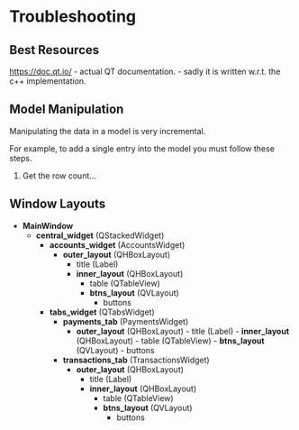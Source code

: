 # Troubleshooting
## Best Resources
https://doc.qt.io/
    - actual QT documentation.
    - sadly it is written w.r.t. the c++ implementation.

## Model Manipulation
Manipulating the data in a model is very incremental.

For example, to add a single entry into the model you must follow these steps.
1. Get the row count...


## Window Layouts
- **MainWindow**
    - **central_widget** (QStackedWidget)
        - **accounts_widget** (AccountsWidget)
            - **outer_layout** (QHBoxLayout)
                - title (Label)
                - **inner_layout** (QHBoxLayout)
                    - table (QTableView)
                    - **btns_layout** (QVLayout)
                        - buttons
        - **tabs_widget** (QTabsWidget)
            - **payments_tab** (PaymentsWidget)
                - **outer_layout** (QHBoxLayout)
                        - title (Label)
                        - **inner_layout** (QHBoxLayout)
                            - table (QTableView)
                            - **btns_layout** (QVLayout)
                                - buttons
            - **transactions_tab** (TransactionsWidget)
                - **outer_layout** (QHBoxLayout)
                    - title (Label)
                    - **inner_layout** (QHBoxLayout)
                        - table (QTableView)
                        - **btns_layout** (QVLayout)
                            - buttons